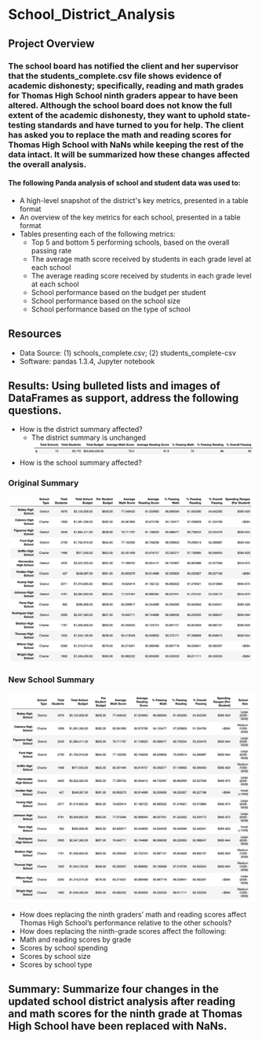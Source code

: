 # School_District_Analysis

## Project Overview
### The school board has notified the client and her supervisor that the students_complete.csv file shows evidence of academic dishonesty; specifically, reading and math grades for Thomas High School ninth graders appear to have been altered. Although the school board does not know the full extent of the academic dishonesty, they want to uphold state-testing standards and have turned to you for help. The client has asked you to replace the math and reading scores for Thomas High School with NaNs while keeping the rest of the data intact. It will be summarized how these changes affected the overall analysis.

#### The following Panda analysis of school and student data was used to:
- A high-level snapshot of the district's key metrics, presented in a table format
- An overview of the key metrics for each school, presented in a table format
- Tables presenting each of the following metrics:
  - Top 5 and bottom 5 performing schools, based on the overall passing rate
  - The average math score received by students in each grade level at each school
  - The average reading score received by students in each grade level at each school
  - School performance based on the budget per student
  - School performance based on the school size 
  - School performance based on the type of school

## Resources
- Data Source: (1) schools_complete.csv; (2) students_complete-csv
- Software: pandas 1.3.4, Jupyter notebook 

## Results: Using bulleted lists and images of DataFrames as support, address the following questions.
 - How is the district summary affected?
   - The district summary is unchanged 
   ![Distict Summary.txt](Resources/New_district_summary.png)
 - How is the school summary affected?
### Original Summary
  ![Original School Summary.txt](Resources/Original_summary.png)
### New School Summary
  ![New School Summary.txt](Resources/New_school_summary.png)
 - How does replacing the ninth graders’ math and reading scores affect Thomas High School’s performance relative to the other schools?
 - How does replacing the ninth-grade scores affect the following:
 - Math and reading scores by grade
 - Scores by school spending
 - Scores by school size
 - Scores by school type
## Summary: Summarize four changes in the updated school district analysis after reading and math scores for the ninth grade at Thomas High School have been replaced with NaNs.
